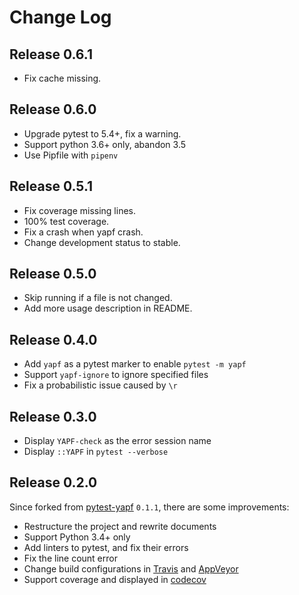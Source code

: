 # Change Log

## Release 0.6.1

- Fix cache missing.

## Release 0.6.0

- Upgrade pytest to 5.4+, fix a warning.
- Support python 3.6+ only, abandon 3.5
- Use Pipfile with `pipenv`

## Release 0.5.1

- Fix coverage missing lines.
- 100% test coverage.
- Fix a crash when yapf crash.
- Change development status to stable.

## Release 0.5.0

- Skip running if a file is not changed.
- Add more usage description in README.

## Release 0.4.0

- Add `yapf` as a pytest marker to enable `pytest -m yapf`
- Support `yapf-ignore` to ignore specified files
- Fix a probabilistic issue caused by `\r`

## Release 0.3.0

- Display `YAPF-check` as the error session name
- Display `::YAPF` in `pytest --verbose`

## Release 0.2.0

Since forked from [pytest-yapf](https://pypi.org/project/pytest-yapf/) `0.1.1`, there are some improvements:

- Restructure the project and rewrite documents
- Support Python 3.4+ only
- Add linters to pytest, and fix their errors
- Fix the line count error
- Change build configurations in [Travis] and [AppVeyor]
- Support coverage and displayed in [codecov]

[Travis]:https://travis-ci.org
[AppVeyor]:https://appveyor.com
[codecov]:https://codecov.io
